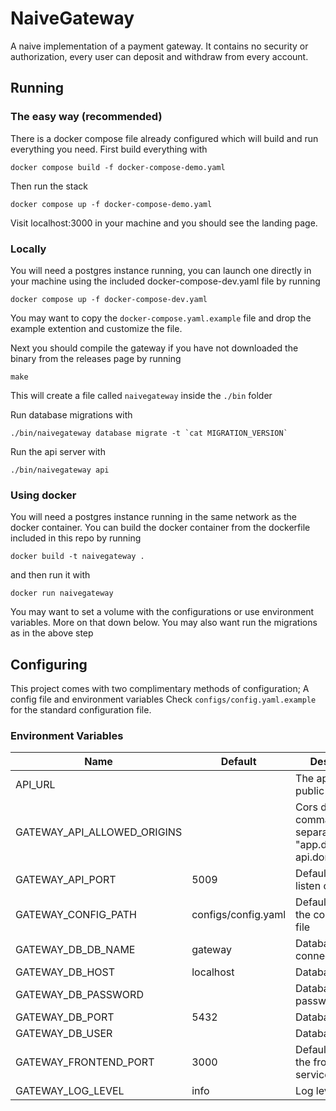 # NaiveGateway
A naive implementation of a payment gateway. It contains no security or authorization, every user can deposit and withdraw from every account.

## Running

### The easy way (recommended)
There is a docker compose file already configured which will build and run everything you need.
First build everything with
```
docker compose build -f docker-compose-demo.yaml
```
Then run the stack
```
docker compose up -f docker-compose-demo.yaml
```
Visit localhost:3000 in your machine and you should see the landing page.

### Locally
You will need a postgres instance running, you can launch one directly in your machine using the included docker-compose-dev.yaml file by running
```
docker compose up -f docker-compose-dev.yaml
```
You may want to copy the `docker-compose.yaml.example` file and drop the example extention and customize the file.

Next you should compile the gateway if you have not downloaded the binary from the releases page by running
```
make
```
This will create a file called `naivegateway` inside the `./bin` folder

Run database migrations with
```
./bin/naivegateway database migrate -t `cat MIGRATION_VERSION`
```

Run the api server with
```
./bin/naivegateway api
```

### Using docker
You will need a postgres instance running in the same network as the docker container. You can build the docker container from the dockerfile included in this repo by running
```
docker build -t naivegateway .
```

and then run it with
```
docker run naivegateway
```
You may want to set a volume with the configurations or use environment variables. More on that down below.
You may also want run the migrations as in the above step

## Configuring
This project comes with two complimentary methods of configuration; A config file and environment variables
Check `configs/config.yaml.example` for the standard configuration file.

### Environment Variables
| Name                        | Default             | Description                                                          |
|-----------------------------|---------------------|----------------------------------------------------------------------|
| API_URL                     |                     | The api service's public url                                         |
| GATEWAY_API_ALLOWED_ORIGINS |                     | Cors domains, comma separated. e.g: "app.domain.com, api.domain.com" |
| GATEWAY_API_PORT            | 5009                | Default port to listen on                                            |
| GATEWAY_CONFIG_PATH         | configs/config.yaml | Default path for the configuration file                              |
| GATEWAY_DB_DB_NAME          | gateway             | Database to connect to                                               |
| GATEWAY_DB_HOST             | localhost           | Database host                                                        |
| GATEWAY_DB_PASSWORD         |                     | Database password                                                    |
| GATEWAY_DB_PORT             | 5432                | Database port                                                        |
| GATEWAY_DB_USER             |                     | Database user                                                        |
| GATEWAY_FRONTEND_PORT       | 3000                | Default port for the frontend service                                |
| GATEWAY_LOG_LEVEL           | info                | Log level                                                            |
